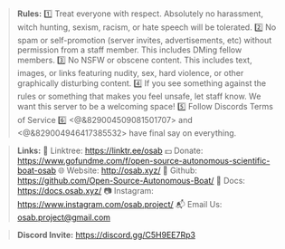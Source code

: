 > **Rules:**
> :one: Treat everyone with respect. Absolutely no harassment, witch hunting, sexism, racism, or hate speech will be tolerated.
> :two: No spam or self-promotion (server invites, advertisements, etc) without permission from a staff member. This includes DMing fellow members.
> :three: No NSFW or obscene content. This includes text, images, or links featuring nudity, sex, hard violence, or other graphically disturbing content.
> :four: If you see something against the rules or something that makes you feel unsafe, let staff know. We want this server to be a welcoming space!
> :five: Follow Discords Terms of Service
> :six: <@&829004509081501707> and <@&829004946417385532> have final say on everything.

> **Links:**
> :evergreen_tree: Linktree: https://linktr.ee/osab
> :dollar: Donate: https://www.gofundme.com/f/open-source-autonomous-scientific-boat-osab
> :globe_with_meridians: Website: http://osab.xyz/
> :bookmark: Github: https://github.com/Open-Source-Autonomous-Boat/
> :bookmark_tabs: Docs: https://docs.osab.xyz/
> :camera: Instagram: https://www.instagram.com/osab.project/
> :mailbox_with_mail: Email Us: osab.project@gmail.com

> **Discord Invite:**
> https://discord.gg/C5H9EE7Rp3
